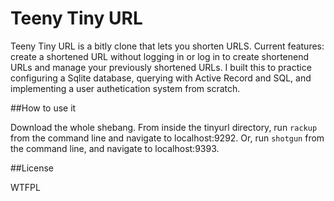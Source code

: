 Teeny Tiny URL
=========

Teeny Tiny URL is a bitly clone that lets you shorten URLS.  Current features: create a shortened URL without logging in or log in to create shortenend URLs and manage your previously shortened URLs. I built this to practice configuring a Sqlite database, querying with Active Record and SQL, and implementing a user authetication system from scratch.

##How to use it

Download the whole shebang. From inside the tinyurl directory, run ```rackup``` from the command line and navigate to localhost:9292. Or, run ```shotgun``` from the command line, and navigate to localhost:9393.

##License

WTFPL